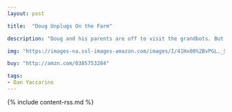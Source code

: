 ```yaml
---
layout: post

title:  "Doug Unplugs On the Farm"

description: "Doug and his parents are off to visit the grandbots. But when their journey is interrupted by some sheep in the road, Doug goes from downloading information about farm animals to actually interacting with them! Doug gets to learn by <em>doing</em>—he herds sheep, milks a cow, gathers eggs, and then uses good old-fashioned “horse sense” to get their car back on the road. <em>Doug Unplugs on the Farm</em> is a lively celebration of farm life and the value of hands-on learning that will encourage kids to go screen-free and explore the real world!"

img: "https://images-na.ssl-images-amazon.com/images/I/41Hx08%2BvPGL._SL480_.jpg"

buy: "http://amzn.com/0385753284"

tags:
- Dan Yaccarino
---
```


{% include content-rss.md %}